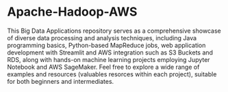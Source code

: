 # Apache-Hadoop-AWS
This Big Data Applications repository serves as a comprehensive showcase of diverse data processing and analysis techniques, including Java programming basics, Python-based MapReduce jobs, web application development with Streamlit and AWS integration such as S3 Buckets and RDS, along with hands-on machine learning projects employing Jupyter Notebook and AWS SageMaker. Feel free to explore a wide range of examples and resources (valuables resorces within each project), suitable for both beginners and intermediates.
